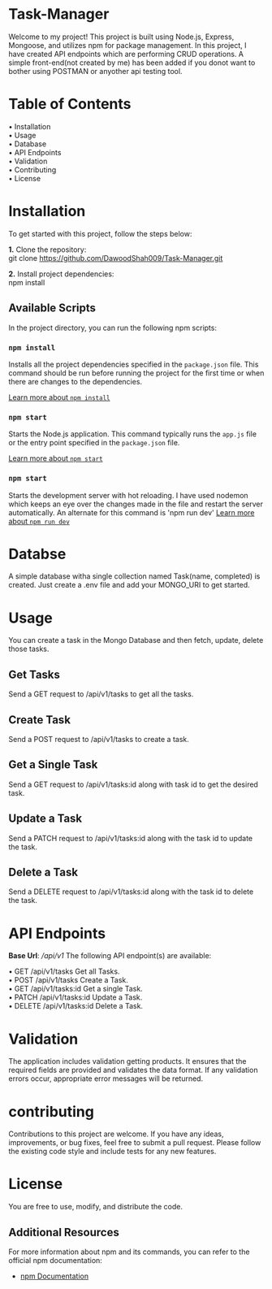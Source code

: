 # Task-Manager

Welcome to my project! This project is built using Node.js, Express, Mongoose, and utilizes npm for package management. In this project, I have created API endpoints which are performing CRUD operations. A simple front-end(not created by me) has been added if you donot want to bother using POSTMAN or anyother api testing tool.

# Table of Contents

• Installation                                                                                                                                                                                                                                                                                                               
• Usage                                                                                                                                                                                                                                                                                                                       
• Database                                                                                                                                                                                                                                                                                                                   
• API Endpoints                                                                                                                                                                                                                                                                                                               
• Validation                                                                                                                                                                                                                                                                                                                 
• Contributing                                                                                                                                                                                                                                                                                                               
• License                                                                                                                                                                                                                                                                                                                     

# Installation

To get started with this project, follow the steps below:

**1.** Clone the repository:                                                                                                                                                                                                                                                                                                 
git clone https://github.com/DawoodShah009/Task-Manager.git

**2.** Install project dependencies:                                                                                                                                                                                                                                                                                         
npm install

## Available Scripts

In the project directory, you can run the following npm scripts:

### `npm install`

Installs all the project dependencies specified in the `package.json` file. This command should be run before running the project for the first time or when there are changes to the dependencies.

[Learn more about `npm install`](https://docs.npmjs.com/cli/v7/commands/npm-install)

### `npm start`

Starts the Node.js application. This command typically runs the `app.js` file or the entry point specified in the `package.json` file.

[Learn more about `npm start`](https://docs.npmjs.com/cli/v7/commands/npm-start)

### `npm start`

Starts the development server with hot reloading. I have used nodemon which keeps an eye over the changes made in the file and restart the server automatically.
An alternate for this command is 'npm run dev'
[Learn more about `npm run dev`](https://docs.npmjs.com/cli/v7/commands/npm-run-script)

# Databse

A simple database witha single collection named Task(name, completed) is created. Just create a .env file and add your MONGO_URI to get started.

# Usage

You can create a task in the Mongo Database and then fetch, update, delete those tasks.

## Get Tasks

Send a GET request to /api/v1/tasks to get all the tasks.

## Create Task

Send a POST request to /api/v1/tasks to create a task.

## Get a Single Task

Send a GET request to /api/v1/tasks:id along with task id to get the desired task.

## Update a Task

Send a PATCH request to /api/v1/tasks:id along with the task id to update the task.

## Delete a Task

Send a DELETE request to /api/v1/tasks:id along with the task id to delete the task.

# API Endpoints

**Base Url**: _/api/v1_
The following API endpoint(s) are available:

• GET /api/v1/tasks Get all Tasks.  
• POST /api/v1/tasks Create a Task.  
• GET /api/v1/tasks:id Get a single Task.  
• PATCH /api/v1/tasks:id Update a Task.  
• DELETE /api/v1/tasks:id Delete a Task.

# Validation

The application includes validation getting products. It ensures that the required fields are provided and validates the data format. If any validation errors occur, appropriate error messages will be returned.

# contributing

Contributions to this project are welcome. If you have any ideas, improvements, or bug fixes, feel free to submit a pull request. Please follow the existing code style and include tests for any new features.

# License

You are free to use, modify, and distribute the code.

## Additional Resources

For more information about npm and its commands, you can refer to the official npm documentation:

- [npm Documentation](https://docs.npmjs.com/)
